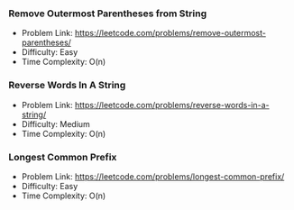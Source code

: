 ### Remove Outermost Parentheses from String
- Problem Link: https://leetcode.com/problems/remove-outermost-parentheses/
- Difficulty: Easy
- Time Complexity: O(n)

### Reverse Words In A String
- Problem Link: https://leetcode.com/problems/reverse-words-in-a-string/
- Difficulty: Medium
- Time Complexity: O(n)

### Longest Common Prefix
- Problem Link: https://leetcode.com/problems/longest-common-prefix/
- Difficulty: Easy
- Time Complexity: O(n)